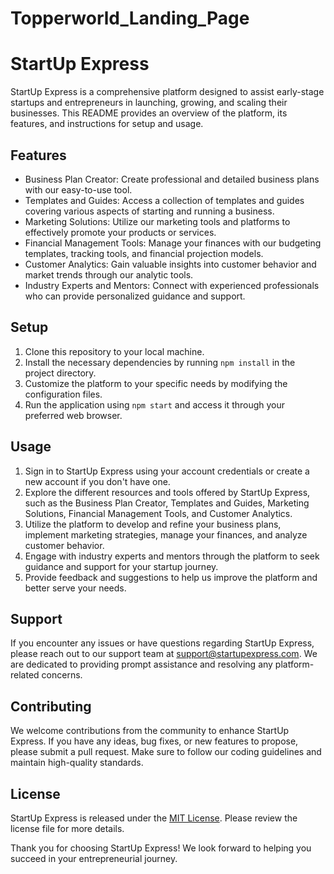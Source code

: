 # Topperworld_Landing_Page
# StartUp Express

StartUp Express is a comprehensive platform designed to assist early-stage startups and entrepreneurs in launching, growing, and scaling their businesses. This README provides an overview of the platform, its features, and instructions for setup and usage.

## Features

- Business Plan Creator: Create professional and detailed business plans with our easy-to-use tool.
- Templates and Guides: Access a collection of templates and guides covering various aspects of starting and running a business.
- Marketing Solutions: Utilize our marketing tools and platforms to effectively promote your products or services.
- Financial Management Tools: Manage your finances with our budgeting templates, tracking tools, and financial projection models.
- Customer Analytics: Gain valuable insights into customer behavior and market trends through our analytic tools.
- Industry Experts and Mentors: Connect with experienced professionals who can provide personalized guidance and support.

## Setup

1. Clone this repository to your local machine.
2. Install the necessary dependencies by running `npm install` in the project directory.
3. Customize the platform to your specific needs by modifying the configuration files.
4. Run the application using `npm start` and access it through your preferred web browser.

## Usage

1. Sign in to StartUp Express using your account credentials or create a new account if you don't have one.
2. Explore the different resources and tools offered by StartUp Express, such as the Business Plan Creator, Templates and Guides, Marketing Solutions, Financial Management Tools, and Customer Analytics.
3. Utilize the platform to develop and refine your business plans, implement marketing strategies, manage your finances, and analyze customer behavior.
4. Engage with industry experts and mentors through the platform to seek guidance and support for your startup journey.
5. Provide feedback and suggestions to help us improve the platform and better serve your needs.

## Support

If you encounter any issues or have questions regarding StartUp Express, please reach out to our support team at support@startupexpress.com. We are dedicated to providing prompt assistance and resolving any platform-related concerns.

## Contributing

We welcome contributions from the community to enhance StartUp Express. If you have any ideas, bug fixes, or new features to propose, please submit a pull request. Make sure to follow our coding guidelines and maintain high-quality standards.

## License

StartUp Express is released under the [MIT License](https://opensource.org/licenses/MIT). Please review the license file for more details.

Thank you for choosing StartUp Express! We look forward to helping you succeed in your entrepreneurial journey.
